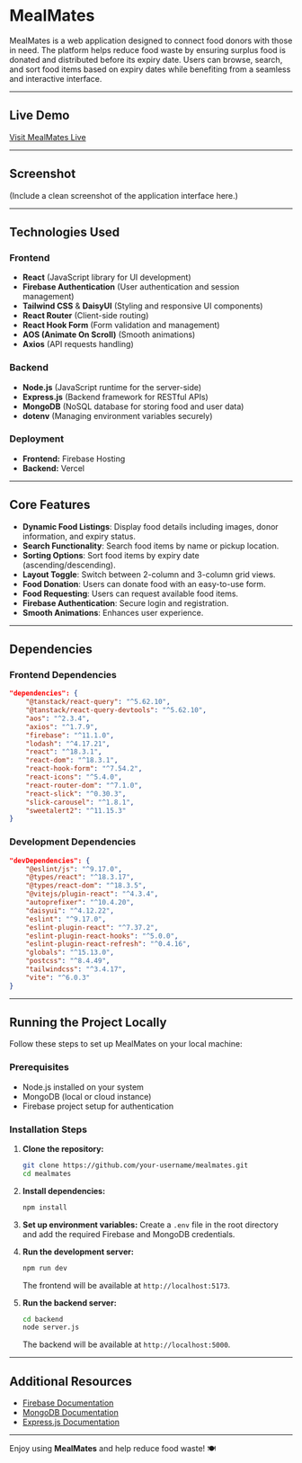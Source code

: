 <!-- # MealMates

MealMates is a web application designed to connect food donors with those in need. It allows users to view and sort available food items by expiry date, search for specific items, and toggle between layout views for a better browsing experience.

---

## Live URL- https://mealmates-293e5.web.app/
[Visit MealMates Live](https://mealmates-293e5.web.app/)


---

## Purpose
The primary purpose of MealMates is to minimize food waste by providing a platform for people to donate surplus food to those in need. The app ensures the food can be effectively distributed before its expiry date.

---

## Key Features
- **Dynamic Food Cards**: Food details are displayed in cards, featuring images, donor information, and expiry status.
- **Search Functionality**: Users can search food items by name or pickup location.
- **Sorting**: Allows sorting food items by expiry date (ascending/descending).
- **Layout Toggle**: Toggle between grid views (2-column and 3-column layouts).
- **Firebase Authentication**: Secure user authentication and session management.
- **Responsive Design**: Fully responsive and user-friendly on all devices.
- **Animation**: Smooth animations for enhanced user experience.
- **API Integration**: Fetches live data from a server for available food items.
- **ADD FOOD**: User can add/donate food.
- **REQUEST FOOD**: User can request foods.

---

## Backend Technologies
The backend is built using the following technologies:
- **Node.js**: JavaScript runtime for the server-side.
- **Express.js**: Backend framework to build RESTful APIs.
- **MongoDB**: NoSQL database for storing food and user data.
- **dotenv**: For managing environment variables securely.

The backend is deployed on **Vercel**, ensuring high performance and scalability.

---

## Frontend Technologies
The frontend is built using **React** and deployed on **Firebase Hosting**. It includes:
- **Firebase Authentication**: For user login and registration.

---

## NPM Packages Used
### Frontend
- **React Router**: For handling client-side routing.
- **React Icons**: To include scalable vector icons.
- **React Hook Form**: For managing forms and validation.
- **AOS (Animate On Scroll)**: For adding scroll animations.
- **TanStack Query (React Query)**: For fetching, caching, and managing server state efficiently.

### Backend
- **Express**: For building RESTful APIs.
- **dotenv**: For managing environment variables.
- **MongoDB**: A NoSQL database for storing and managing application data.

---

## Deployment
- **Frontend**: Deployed on **Firebase Hosting**.
- **Backend**: Deployed on **Vercel**. -->


# MealMates

MealMates is a web application designed to connect food donors with those in need. The platform helps reduce food waste by ensuring surplus food is donated and distributed before its expiry date. Users can browse, search, and sort food items based on expiry dates while benefiting from a seamless and interactive interface.

---

## Live Demo

[Visit MealMates Live](https://mealmates-293e5.web.app/)

---

## Screenshot

(Include a clean screenshot of the application interface here.)

---

## Technologies Used

### Frontend

- **React** (JavaScript library for UI development)
- **Firebase Authentication** (User authentication and session management)
- **Tailwind CSS** & **DaisyUI** (Styling and responsive UI components)
- **React Router** (Client-side routing)
- **React Hook Form** (Form validation and management)
- **AOS (Animate On Scroll)** (Smooth animations)
- **Axios** (API requests handling)

### Backend

- **Node.js** (JavaScript runtime for the server-side)
- **Express.js** (Backend framework for RESTful APIs)
- **MongoDB** (NoSQL database for storing food and user data)
- **dotenv** (Managing environment variables securely)

### Deployment

- **Frontend:** Firebase Hosting
- **Backend:** Vercel

---

## Core Features

- **Dynamic Food Listings**: Display food details including images, donor information, and expiry status.
- **Search Functionality**: Search food items by name or pickup location.
- **Sorting Options**: Sort food items by expiry date (ascending/descending).
- **Layout Toggle**: Switch between 2-column and 3-column grid views.
- **Food Donation**: Users can donate food with an easy-to-use form.
- **Food Requesting**: Users can request available food items.
- **Firebase Authentication**: Secure login and registration.
- **Smooth Animations**: Enhances user experience.

---

## Dependencies

### Frontend Dependencies

```json
"dependencies": {
    "@tanstack/react-query": "^5.62.10",
    "@tanstack/react-query-devtools": "^5.62.10",
    "aos": "^2.3.4",
    "axios": "^1.7.9",
    "firebase": "^11.1.0",
    "lodash": "^4.17.21",
    "react": "^18.3.1",
    "react-dom": "^18.3.1",
    "react-hook-form": "^7.54.2",
    "react-icons": "^5.4.0",
    "react-router-dom": "^7.1.0",
    "react-slick": "^0.30.3",
    "slick-carousel": "^1.8.1",
    "sweetalert2": "^11.15.3"
}
```

### Development Dependencies

```json
"devDependencies": {
    "@eslint/js": "^9.17.0",
    "@types/react": "^18.3.17",
    "@types/react-dom": "^18.3.5",
    "@vitejs/plugin-react": "^4.3.4",
    "autoprefixer": "^10.4.20",
    "daisyui": "^4.12.22",
    "eslint": "^9.17.0",
    "eslint-plugin-react": "^7.37.2",
    "eslint-plugin-react-hooks": "^5.0.0",
    "eslint-plugin-react-refresh": "^0.4.16",
    "globals": "^15.13.0",
    "postcss": "^8.4.49",
    "tailwindcss": "^3.4.17",
    "vite": "^6.0.3"
}
```

---

## Running the Project Locally

Follow these steps to set up MealMates on your local machine:

### Prerequisites

- Node.js installed on your system
- MongoDB (local or cloud instance)
- Firebase project setup for authentication

### Installation Steps

1. **Clone the repository:**

   ```bash
   git clone https://github.com/your-username/mealmates.git
   cd mealmates
   ```

2. **Install dependencies:**

   ```bash
   npm install
   ```

3. **Set up environment variables:**
   Create a `.env` file in the root directory and add the required Firebase and MongoDB credentials.

4. **Run the development server:**

   ```bash
   npm run dev
   ```

   The frontend will be available at `http://localhost:5173`.

5. **Run the backend server:**

   ```bash
   cd backend
   node server.js
   ```

   The backend will be available at `http://localhost:5000`.

---

## Additional Resources

- [Firebase Documentation](https://firebase.google.com/docs)
- [MongoDB Documentation](https://www.mongodb.com/docs/)
- [Express.js Documentation](https://expressjs.com/)

---

Enjoy using **MealMates** and help reduce food waste! 🍽️

